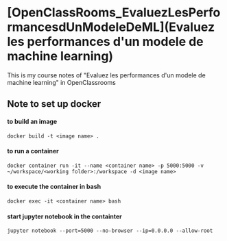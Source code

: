 # [OpenClassRooms_EvaluezLesPerformancesdUnModeleDeML](Evaluez les performances d'un modele de machine learning)
This is my course notes of "Evaluez les performances d'un modele de machine learning" in OpenClassrooms

## Note to set up docker
#### to build an image
```docker build -t <image name> .```

#### to run a container
```docker container run -it --name <container name> -p 5000:5000 -v ~/workspace/<working folder>:/workspace -d <image name>```

#### to execute the container in bash
```docker exec -it <container name> bash```

#### start jupyter notebook in the containter
```jupyter notebook --port=5000 --no-browser --ip=0.0.0.0 --allow-root```
